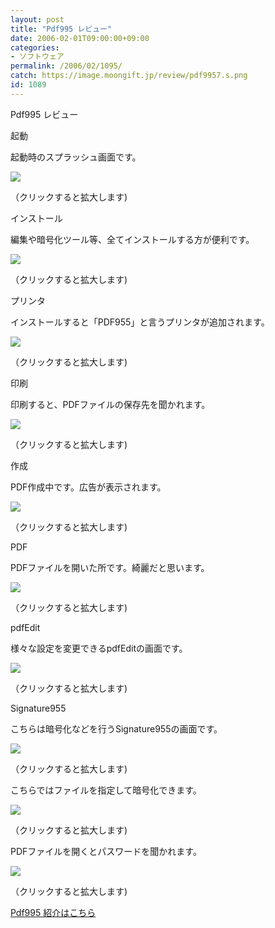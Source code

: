 ```yaml
---
layout: post
title: "Pdf995 レビュー"
date: 2006-02-01T09:00:00+09:00
categories:
- ソフトウェア
permalink: /2006/02/1095/
catch: https://image.moongift.jp/review/pdf9957.s.png
id: 1089
---
```

Pdf995 レビュー  
<!--more-->

起動

  

起動時のスプラッシュ画面です。

  

[![](https://image.moongift.jp/review/pdf9952.s.png)](https://image.moongift.jp/review/pdf9952.png)  
  
（クリックすると拡大します)

  

インストール

  

編集や暗号化ツール等、全てインストールする方が便利です。

  

[![](https://image.moongift.jp/review/pdf9953.s.png)](https://image.moongift.jp/review/pdf9953.png)  
  
（クリックすると拡大します)

  

プリンタ

  

インストールすると「PDF955」と言うプリンタが追加されます。

  

[![](https://image.moongift.jp/review/pdf9954.s.png)](https://image.moongift.jp/review/pdf9954.png)  
  
（クリックすると拡大します)

  

印刷

  

印刷すると、PDFファイルの保存先を聞かれます。

  

[![](https://image.moongift.jp/review/pdf9955.s.png)](https://image.moongift.jp/review/pdf9955.png)  
  
（クリックすると拡大します)

  

作成

  

PDF作成中です。広告が表示されます。

  

[![](https://image.moongift.jp/review/pdf9956.s.png)](https://image.moongift.jp/review/pdf9956.png)  
  
（クリックすると拡大します)

  

PDF

  

PDFファイルを開いた所です。綺麗だと思います。

  

[![](https://image.moongift.jp/review/pdf9957.s.png)](https://image.moongift.jp/review/pdf9957.png)  
  
（クリックすると拡大します)

  

pdfEdit

  

様々な設定を変更できるpdfEditの画面です。

  

[![](https://image.moongift.jp/review/pdf9958.s.png)](https://image.moongift.jp/review/pdf9958.png)  
  
（クリックすると拡大します)

  

Signature955

  

こちらは暗号化などを行うSignature955の画面です。

  

[![](https://image.moongift.jp/review/pdf9959.s.png)](https://image.moongift.jp/review/pdf9959.png)  
  
（クリックすると拡大します)

  

こちらではファイルを指定して暗号化できます。

  

[![](https://image.moongift.jp/review/pdf99510.s.png)](https://image.moongift.jp/review/pdf99510.png)  
  
（クリックすると拡大します)

  

PDFファイルを開くとパスワードを聞かれます。

  

[![](https://image.moongift.jp/review/pdf99511.s.png)](https://image.moongift.jp/review/pdf99511.png)  
  
（クリックすると拡大します)

  

[Pdf995 紹介はこちら](http://fw.moongift.jp/intro/i-1083.html)

